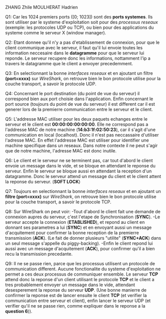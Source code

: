 ZHANG Zhile
MOULHERAT Hadrien

Q1: Car les 1024 premiers ports ([0; 1023]) sont des **ports systemes**. Ils sont utiliser par le systeme d'exploitation soit pour des *processus reseaux* (exemple: les protocoles UDP ou TCP), ou bien pour des applications du systeme comme le serveur X (window manager).

Q2: Etant donnee qu'il n'y a pas d'etablissement de connexion, pour que le client communique avec le serveur, il faut qu'il lui envoie toutes les information neccesaire dans le **datagramme** pour que le serveur lui reponde. Le serveur recupere donc les informations, nottamment l'ip a travers le datagramme que le client a envoyer precedemment.

Q3: En selectionnant la bonne *interfaces reseaux* et en ajoutant un filtre **(port=xxxx)** sur *WireShark*, on retrouve bien le bon protocole utilise pour la couche transport, a savoir le protocole UDP.

Q4: Concernant le port destination (du point de vue du serveur) il correspond bien aux port choisie dans l'application. Enfin concernant le port source (toujours du point de vue du serveur) il est different car il est generer lors de la premierre communication entre le serveur et le client.

Q5: L'addresse MAC utiliser pour les deux paquets echanges entre le serveur et le client est **00:00:00:00:00:00**. Elle ne correspond pas a l'addresse MAC de notre machine (**14:b3:1f:02:50:23**), car il s'agit d'une communication en local (localhost). Donc il n'est pas neccassaire d'utiliser l'adresse MAC. En effet l'addresse MAC est utiliser pour identifier une machine specifique dans un reseaux. Dans notre contexte il ne peut s'agir que de notre machine, l'adresse MAC est donc inutile.

Q6: Le client et le serveur ne se terminent pas, car tout d'abord le client envoie un message dans le vide, et se bloque en attendant le reponse du serveur. Enfin le serveur se bloque aussi en attendant la reception d'un datagramme. Donc le serveur attend un message du client et le client attent la reponse du serveur. (**SOFT LOCK**)

Q7: Toujours en selectionnant la bonne *interfaces reseaux* et en ajoutant un **filtre (port=xxxx)** sur *WireShark*, on retrouve bien le bon protocole utilise pour la couche transport, a savoir le protocole TCP.

Q8: Sur WireShark on peut voir:
-Tout d'abord le client fait une demande de connexion aupres du serveur, c'est l'etape de Synchronisation (**SYNC**).
-Le serveur accepte la connexion (**ETABLISHED**), et repond au client en donnant ses parametres a lui (**SYNC**) et en envoyant aussi un message d'acquitement pour confirmer la bonne reception de la premierre transmission (**ACK**).
(Le fait de donner plusieurs "utilite" (**SYNC+ACK**) dans un seul message s'appelle du piggy-backing).
-Enfin le client repond lui aussi avec un message d'acquitement (**ACK**), pour confirmer qu'il a bien recu la transmission precedante.

Q9: Il ne se passe rien, parce que les processus utilisent un protocole de communication different. Aucune fonctionalite du systeme d'exploitation ne permet a ces deux processus de communiquer ensemble. Le serveur **TCP** attend donc la reponse d'un client utilisant le protocole **TCP** et le client a tres probablement envoyer un message dans le vide, attendant desesperement la reponse du serveur **UDP**. (Une bonne manierre de confirmer la reponse est de lancer ensuite le client **TCP** (et verifier la communication entre serveur et client), enfin lancer le serveur UDP (et verifier qu'il ne se passe rien, comme expliquer dans le reponse a la **question 6**)).